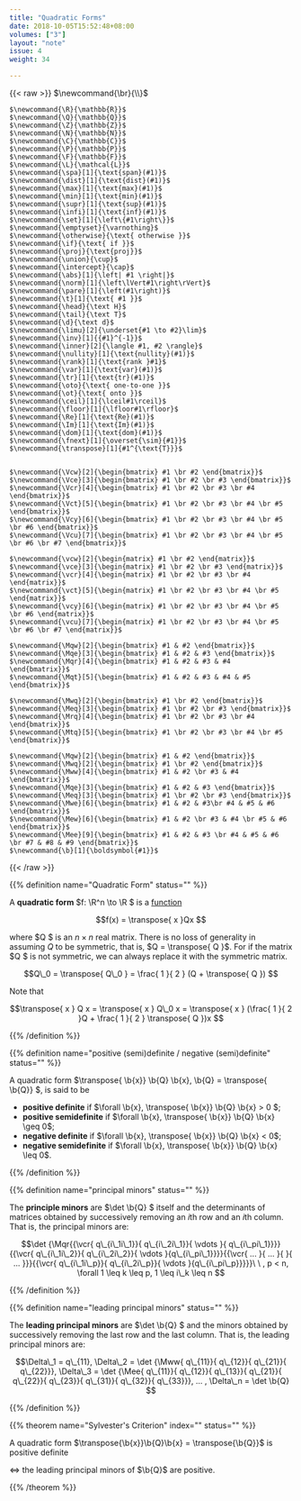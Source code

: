 ```yaml
---
title: "Quadratic Forms"
date: 2018-10-05T15:52:48+08:00
volumes: ["3"]
layout: "note"
issue: 4
weight: 34

---
```


<!--more-->

<div class="latex-macros">
  {{< raw >}}
    $\newcommand{\br}{\\}$

    $\newcommand{\R}{\mathbb{R}}$
    $\newcommand{\Q}{\mathbb{Q}}$
    $\newcommand{\Z}{\mathbb{Z}}$
    $\newcommand{\N}{\mathbb{N}}$
    $\newcommand{\C}{\mathbb{C}}$
    $\newcommand{\P}{\mathbb{P}}$
    $\newcommand{\F}{\mathbb{F}}$
    $\newcommand{\L}{\mathcal{L}}$
    $\newcommand{\spa}[1]{\text{span}(#1)}$
    $\newcommand{\dist}[1]{\text{dist}(#1)}$
    $\newcommand{\max}[1]{\text{max}(#1)}$
    $\newcommand{\min}[1]{\text{min}(#1)}$
    $\newcommand{\supr}[1]{\text{sup}(#1)}$
    $\newcommand{\infi}[1]{\text{inf}(#1)}$
    $\newcommand{\set}[1]{\left\{#1\right\}}$
    $\newcommand{\emptyset}{\varnothing}$
    $\newcommand{\otherwise}{\text{ otherwise }}$
    $\newcommand{\if}{\text{ if }}$
    $\newcommand{\proj}{\text{proj}}$
    $\newcommand{\union}{\cup}$
    $\newcommand{\intercept}{\cap}$
    $\newcommand{\abs}[1]{\left| #1 \right|}$
    $\newcommand{\norm}[1]{\left\lVert#1\right\rVert}$
    $\newcommand{\pare}[1]{\left(#1\right)}$
    $\newcommand{\t}[1]{\text{ #1 }}$
    $\newcommand{\head}{\text H}$
    $\newcommand{\tail}{\text T}$
    $\newcommand{\d}{\text d}$
    $\newcommand{\limu}[2]{\underset{#1 \to #2}\lim}$
    $\newcommand{\inv}[1]{{#1}^{-1}}$
    $\newcommand{\inner}[2]{\langle #1, #2 \rangle}$
    $\newcommand{\nullity}[1]{\text{nullity}(#1)}$
    $\newcommand{\rank}[1]{\text{rank }#1}$
    $\newcommand{\var}[1]{\text{var}(#1)}$
    $\newcommand{\tr}[1]{\text{tr}(#1)}$
    $\newcommand{\oto}{\text{ one-to-one }}$
    $\newcommand{\ot}{\text{ onto }}$
    $\newcommand{\ceil}[1]{\lceil#1\rceil}$
    $\newcommand{\floor}[1]{\lfloor#1\rfloor}$
    $\newcommand{\Re}[1]{\text{Re}(#1)}$
    $\newcommand{\Im}[1]{\text{Im}(#1)}$
    $\newcommand{\dom}[1]{\text{dom}(#1)}$
    $\newcommand{\fnext}[1]{\overset{\sim}{#1}}$
    $\newcommand{\transpose}[1]{#1^{\text{T}}}$


    $\newcommand{\Vcw}[2]{\begin{bmatrix} #1 \br #2 \end{bmatrix}}$
    $\newcommand{\Vce}[3]{\begin{bmatrix} #1 \br #2 \br #3 \end{bmatrix}}$
    $\newcommand{\Vcr}[4]{\begin{bmatrix} #1 \br #2 \br #3 \br #4 \end{bmatrix}}$
    $\newcommand{\Vct}[5]{\begin{bmatrix} #1 \br #2 \br #3 \br #4 \br #5 \end{bmatrix}}$
    $\newcommand{\Vcy}[6]{\begin{bmatrix} #1 \br #2 \br #3 \br #4 \br #5 \br #6 \end{bmatrix}}$
    $\newcommand{\Vcu}[7]{\begin{bmatrix} #1 \br #2 \br #3 \br #4 \br #5 \br #6 \br #7 \end{bmatrix}}$

    $\newcommand{\vcw}[2]{\begin{matrix} #1 \br #2 \end{matrix}}$
    $\newcommand{\vce}[3]{\begin{matrix} #1 \br #2 \br #3 \end{matrix}}$
    $\newcommand{\vcr}[4]{\begin{matrix} #1 \br #2 \br #3 \br #4 \end{matrix}}$
    $\newcommand{\vct}[5]{\begin{matrix} #1 \br #2 \br #3 \br #4 \br #5 \end{matrix}}$
    $\newcommand{\vcy}[6]{\begin{matrix} #1 \br #2 \br #3 \br #4 \br #5 \br #6 \end{matrix}}$
    $\newcommand{\vcu}[7]{\begin{matrix} #1 \br #2 \br #3 \br #4 \br #5 \br #6 \br #7 \end{matrix}}$

    $\newcommand{\Mqw}[2]{\begin{bmatrix} #1 & #2 \end{bmatrix}}$
    $\newcommand{\Mqe}[3]{\begin{bmatrix} #1 & #2 & #3 \end{bmatrix}}$
    $\newcommand{\Mqr}[4]{\begin{bmatrix} #1 & #2 & #3 & #4 \end{bmatrix}}$
    $\newcommand{\Mqt}[5]{\begin{bmatrix} #1 & #2 & #3 & #4 & #5 \end{bmatrix}}$

    $\newcommand{\Mwq}[2]{\begin{bmatrix} #1 \br #2 \end{bmatrix}}$
    $\newcommand{\Meq}[3]{\begin{bmatrix} #1 \br #2 \br #3 \end{bmatrix}}$
    $\newcommand{\Mrq}[4]{\begin{bmatrix} #1 \br #2 \br #3 \br #4 \end{bmatrix}}$
    $\newcommand{\Mtq}[5]{\begin{bmatrix} #1 \br #2 \br #3 \br #4 \br #5 \end{bmatrix}}$

    $\newcommand{\Mqw}[2]{\begin{bmatrix} #1 & #2 \end{bmatrix}}$
    $\newcommand{\Mwq}[2]{\begin{bmatrix} #1 \br #2 \end{bmatrix}}$
    $\newcommand{\Mww}[4]{\begin{bmatrix} #1 & #2 \br #3 & #4 \end{bmatrix}}$
    $\newcommand{\Mqe}[3]{\begin{bmatrix} #1 & #2 & #3 \end{bmatrix}}$
    $\newcommand{\Meq}[3]{\begin{bmatrix} #1 \br #2 \br #3 \end{bmatrix}}$
    $\newcommand{\Mwe}[6]{\begin{bmatrix} #1 & #2 & #3\br #4 & #5 & #6 \end{bmatrix}}$
    $\newcommand{\Mew}[6]{\begin{bmatrix} #1 & #2 \br #3 & #4 \br #5 & #6 \end{bmatrix}}$
    $\newcommand{\Mee}[9]{\begin{bmatrix} #1 & #2 & #3 \br #4 & #5 & #6 \br #7 & #8 & #9 \end{bmatrix}}$
    $\newcommand{\b}[1]{\boldsymbol{#1}}$
  {{< /raw >}}
</div>

{{% definition name="Quadratic Form" status="" %}}

A **quadratic form** $f: \R^n \to \R $ is a <u>function</u>

$$f(x) = \transpose{ x }Qx $$

where $Q $ is an $n \times n$ real matrix. There is no loss of generality in assuming $Q$ to be symmetric, that is, $Q = \transpose{ Q }$. For if the matrix $Q $ is not symmetric, we can always replace it with the symmetric matrix.

$$Q\_0 = \transpose{ Q\_0 } = \frac{ 1 }{ 2 } (Q + \transpose{ Q }) $$

Note that

$$\transpose{ x } Q x = \transpose{ x } Q\_0 x = \transpose{ x } (\frac{ 1 }{ 2 }Q + \frac{ 1 }{ 2 } \transpose{ Q })x $$

{{% /definition %}}

{{% definition name="positive (semi)definite / negative (semi)definite" status="" %}}

A quadratic form $\transpose{ \b{x}} \b{Q} \b{x}, \b{Q} = \transpose{ \b{Q}} $, is said to be 

- **positive definite** if $\forall \b{x}, \transpose{ \b{x}} \b{Q} \b{x} > 0 $;
- **positive semidefinite** if $\forall \b{x}, \transpose{ \b{x}} \b{Q} \b{x} \geq 0$;
- **negative definite** if $\forall \b{x}, \transpose{ \b{x}} \b{Q} \b{x} < 0$;
- **negative semidefinite** if $\forall \b{x}, \transpose{ \b{x}} \b{Q} \b{x} \leq 0$.

{{% /definition %}}

{{% definition name="principal minors" status="" %}}

The **principle minors** are $\det \b{Q} $ itself and the determinants of matrices obtained by successively removing an $i$th row and an $i$th column. That is, the principal minors are:

$$\det {\Mqr{{\vcr{ q\_{i\_1i\_1}}{ q\_{i\_2i\_1}}{ \vdots }{ q\_{i\_pi\_1}}}}{{\vcr{ q\_{i\_1i\_2}}{ q\_{i\_2i\_2}}{ \vdots }{q\_{i\_pi\_1}}}}{{\vcr{ ... }{ ... }{  }{ ... }}}{{\vcr{ q\_{i\_1i\_p}}{ q\_{i\_2i\_p}}{ \vdots }{q\_{i\_pi\_p}}}}}\ \ , p < n, \forall 1 \leq k \leq p, 1 \leq i\_k \leq n $$

{{% /definition %}}

{{% definition name="leading principal minors" status="" %}}

The **leading principal minors** are $\det \b{Q} $ and the minors obtained by successively removing the last row and the last column. That is, the leading principal minors are:

$$\Delta\_1 = q\_{11}, \Delta\_2 = \det {\Mww{ q\_{11}}{ q\_{12}}{ q\_{21}}{ q\_{22}}}, \Delta\_3 = \det {\Mee{ q\_{11}}{ q\_{12}}{ q\_{13}}{ q\_{21}}{ q\_{22}}{ q\_{23}}{ q\_{31}}{ q\_{32}}{ q\_{33}}}, ... , \Delta\_n = \det \b{Q} $$

{{% /definition %}}

{{% theorem name="Sylvester's Criterion" index="" status="" %}}

A quadratic form $\transpose{\b{x}}\b{Q}\b{x} = \transpose{\b{Q}}$ is positive definite 

$\iff$ the leading principal minors of $\b{Q}$ are positive.

{{% /theorem %}}



